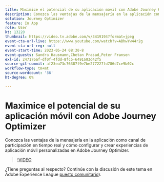 ```yaml
---
title: Maximice el potencial de su aplicación móvil con Adobe Journey Optimizer
description: Conozca las ventajas de la mensajería en la aplicación como canal de participación en tiempo real y cómo configurar y crear experiencias de aplicación móvil personalizadas en Adobe Journey Optimizer.
solution: Journey Optimizer
feature: In App
role: User
kt: 13220
thumbnail: https://video.tv.adobe.com/v/3419194?format=jpeg
event-cta-url-live: https://www.youtube.com/watch?v=ABhwYw44r2g
event-cta-url-reg: null
event-start-time: 2023-05-24 08:30-8
event-guests: Sandra Hausmann,Chetan Prasad,Peter Fransen
exl-id: 247176af-df0f-4fdd-8fc5-6491603d42f5
source-git-commit: af23ea73c76387f9e7be277227fd786d7ce9b02c
workflow-type: tm+mt
source-wordcount: '86'
ht-degree: 0%

---
```


# Maximice el potencial de su aplicación móvil con Adobe Journey Optimizer

Conozca las ventajas de la mensajería en la aplicación como canal de participación en tiempo real y cómo configurar y crear experiencias de aplicación móvil personalizadas en Adobe Journey Optimizer.

>[!VIDEO](https://video.tv.adobe.com/v/3419194/?quality=12&learn=on)

¿Tiene preguntas al respecto? Continúe con la discusión de este tema en Adobe Experience League [puesto comunitario](https://experienceleaguecommunities.adobe.com/t5/journey-optimizer-discussions/experience-league-live-post-session-discussion-maximize-your/td-p/599638)).
